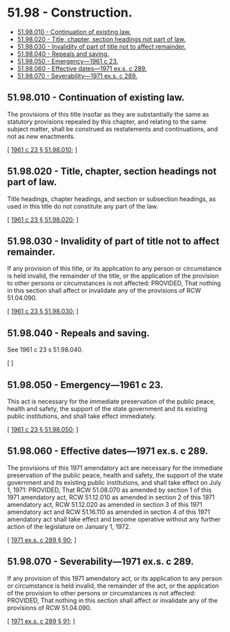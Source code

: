 # 51.98 - Construction.
* [51.98.010 - Continuation of existing law.](#5198010---continuation-of-existing-law)
* [51.98.020 - Title, chapter, section headings not part of law.](#5198020---title-chapter-section-headings-not-part-of-law)
* [51.98.030 - Invalidity of part of title not to affect remainder.](#5198030---invalidity-of-part-of-title-not-to-affect-remainder)
* [51.98.040 - Repeals and saving.](#5198040---repeals-and-saving)
* [51.98.050 - Emergency—1961 c 23.](#5198050---emergency1961-c-23)
* [51.98.060 - Effective dates—1971 ex.s. c 289.](#5198060---effective-dates1971-exs-c-289)
* [51.98.070 - Severability—1971 ex.s. c 289.](#5198070---severability1971-exs-c-289)
## 51.98.010 - Continuation of existing law.
The provisions of this title insofar as they are substantially the same as statutory provisions repealed by this chapter, and relating to the same subject matter, shall be construed as restatements and continuations, and not as new enactments.

\[ [1961 c 23 § 51.98.010](https://leg.wa.gov/CodeReviser/documents/sessionlaw/1961c23.pdf?cite=1961%20c%2023%20§%2051.98.010); \]

## 51.98.020 - Title, chapter, section headings not part of law.
Title headings, chapter headings, and section or subsection headings, as used in this title do not constitute any part of the law.

\[ [1961 c 23 § 51.98.020](https://leg.wa.gov/CodeReviser/documents/sessionlaw/1961c23.pdf?cite=1961%20c%2023%20§%2051.98.020); \]

## 51.98.030 - Invalidity of part of title not to affect remainder.
If any provision of this title, or its application to any person or circumstance is held invalid, the remainder of the title, or the application of the provision to other persons or circumstances is not affected: PROVIDED, That nothing in this section shall affect or invalidate any of the provisions of RCW 51.04.090.

\[ [1961 c 23 § 51.98.030](https://leg.wa.gov/CodeReviser/documents/sessionlaw/1961c23.pdf?cite=1961%20c%2023%20§%2051.98.030); \]

## 51.98.040 - Repeals and saving.
See 1961 c 23 s 51.98.040.

\[ \]

## 51.98.050 - Emergency—1961 c 23.
This act is necessary for the immediate preservation of the public peace, health and safety, the support of the state government and its existing public institutions, and shall take effect immediately.

\[ [1961 c 23 § 51.98.050](https://leg.wa.gov/CodeReviser/documents/sessionlaw/1961c23.pdf?cite=1961%20c%2023%20§%2051.98.050); \]

## 51.98.060 - Effective dates—1971 ex.s. c 289.
The provisions of this 1971 amendatory act are necessary for the immediate preservation of the public peace, health and safety, the support of the state government and its existing public institutions, and shall take effect on July 1, 1971: PROVIDED, That RCW 51.08.070 as amended by section 1 of this 1971 amendatory act, RCW 51.12.010 as amended in section 2 of this 1971 amendatory act, RCW 51.12.020 as amended in section 3 of this 1971 amendatory act and RCW 51.16.110 as amended in section 4 of this 1971 amendatory act shall take effect and become operative without any further action of the legislature on January 1, 1972.

\[ [1971 ex.s. c 289 § 90](https://leg.wa.gov/CodeReviser/documents/sessionlaw/1971ex1c289.pdf?cite=1971%20ex.s.%20c%20289%20§%2090); \]

## 51.98.070 - Severability—1971 ex.s. c 289.
If any provision of this 1971 amendatory act, or its application to any person or circumstance is held invalid, the remainder of the act, or the application of the provision to other persons or circumstances is not affected: PROVIDED, That nothing in this section shall affect or invalidate any of the provisions of RCW 51.04.090.

\[ [1971 ex.s. c 289 § 91](https://leg.wa.gov/CodeReviser/documents/sessionlaw/1971ex1c289.pdf?cite=1971%20ex.s.%20c%20289%20§%2091); \]

